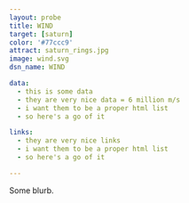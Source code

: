 ```yaml
---
layout: probe
title: WIND
target: [saturn]
color: '#77ccc9'
attract: saturn_rings.jpg
image: wind.svg
dsn_name: WIND

data:
  - this is some data
  - they are very nice data = 6 million m/s
  - i want them to be a proper html list
  - so here's a go of it

links:
  - they are very nice links
  - i want them to be a proper html list
  - so here's a go of it

---
```

Some blurb.


